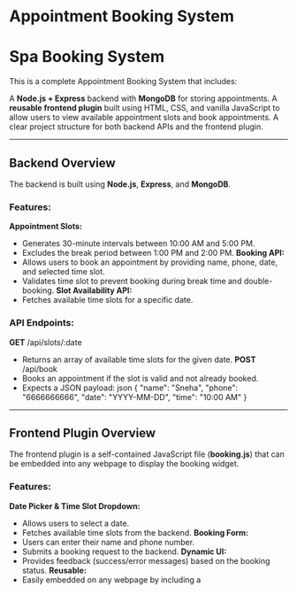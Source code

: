 # Appointment Booking System
# Spa Booking System

This is a complete Appointment Booking System that includes:

A **Node.js + Express** backend with **MongoDB** for storing appointments.
A **reusable frontend plugin** built using HTML, CSS, and vanilla JavaScript to allow users to view available appointment slots and book appointments.
A clear project structure for both backend APIs and the frontend plugin.

---

## Backend Overview

The backend is built using **Node.js**, **Express**, and **MongoDB**.

### Features:
**Appointment Slots:**  
  - Generates 30-minute intervals between 10:00 AM and 5:00 PM.
  - Excludes the break period between 1:00 PM and 2:00 PM.
**Booking API:**  
  - Allows users to book an appointment by providing name, phone, date, and selected time slot.
  - Validates time slot to prevent booking during break time and double-booking.
**Slot Availability API:**  
  - Fetches available time slots for a specific date.

### API Endpoints:
**GET** /api/slots/:date  
  - Returns an array of available time slots for the given date.
**POST** /api/book  
  - Books an appointment if the slot is valid and not already booked.
  - Expects a JSON payload:
   json
    {
      "name": "Sneha",
      "phone": "6666666666",
      "date": "YYYY-MM-DD",
      "time": "10:00 AM"
    }
   
---

## Frontend Plugin Overview

The frontend plugin is a self-contained JavaScript file (**booking.js**) that can be embedded into any webpage to display the booking widget.

### Features:
**Date Picker & Time Slot Dropdown:**  
  - Allows users to select a date.
  - Fetches available time slots from the backend.
**Booking Form:**  
  - Users can enter their name and phone number.
  - Submits a booking request to the backend.
**Dynamic UI:**  
  - Provides feedback (success/error messages) based on the booking status.
**Reusable:**  
  - Easily embedded on any webpage by including a <script> tag.

---

## How to Run the Project Locally

### **Clone the Repository**
```sh
git clone git@github.com:Sneha-p1/AppointmentBookingSystem.git
```

### Prerequisites:
**Node.js & npm:** Install from [nodejs.org](https://nodejs.org/).
**MongoDB:** Ensure MongoDB is installed and running (default URL: mongodb://localhost:27017/appointments).

### Running the Backend:
1. Navigate to the backend folder:
   ```bash
   cd project/backend
   ```
2. Install dependencies:
   
   ```bash
    npm install

3. Start the server:
   ```bash
      node server.js

The backend will run on http://localhost:5000.

### Running the Frontend:
1. Navigate to the frontend folder:
   ```bash
      cd project/frontend
2. Serve the frontend files using a static server:

- Node.js serve package:

```bash
npm install -g serve
serve .
```
Open index.html in your browser to view the booking widget.

### Embedding the Plugin on a Webpage

```bash
<script>
  window.bookingWidgetConfig = {
    apiBaseUrl: 'http://localhost:5000/api' 
  };
</script>

<div id="booking-widget"></div>

<script src="path/to/bookingWidget.js"></script>
```

If the container with the ID booking-widget exists, the plugin will render inside it. Otherwise, it will create the container automatically.
Adjust the apiBaseUrl if your backend is hosted on a different domain.
